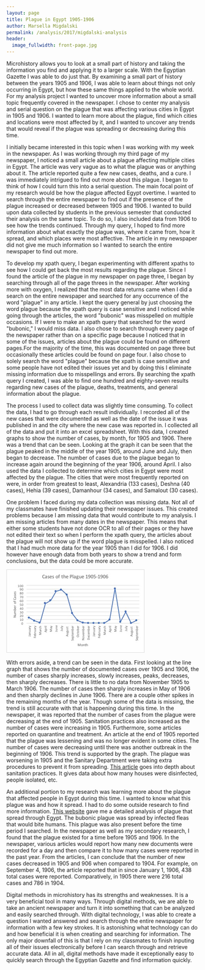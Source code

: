 ```yaml
---
layout: page
title: Plague in Egypt 1905-1906
author: Marsella Migdalski
permalink: /analysis/2017/migdalski-analysis
header:
  image_fullwidth: front-page.jpg
---
```

Microhistory allows you to look at a small part of history and taking the information you find and applying it to a larger scale. With the Egyptian Gazette I was able to do just that. By examining a small part of history between the years 1905 and 1906, I was able to learn about things not only occurring in Egypt, but how these same things applied to the whole world. For my analysis project I wanted to uncover more information about a small topic frequently covered in the newspaper. I chose to center my analysis and serial question on the plague that was affecting various cities in Egypt in 1905 and 1906. I wanted to learn more about the plague, find which cities and locations were most affected by it, and I wanted to uncover any trends that would reveal if the plague was spreading or decreasing during this time.

I initially became interested in this topic when I was working with my week in the newspaper. As I was working through my third page of my newspaper, I noticed a small article about a plague affecting multiple cities in Egypt. The article was very vague as to what the plague was or anything about it. The article reported quite a few new cases, deaths, and a cure. I was immediately intrigued to find out more about this plague. I began to think of how I could turn this into a serial question. The main focal point of my research would be how the plague affected Egypt overtime. I wanted to search through the entire newspaper to find out if the presence of the plague increased or decreased between 1905 and 1906. I wanted to build upon data collected by students in the previous semester that conducted their analysis on the same topic. To do so, I also included data from 1906 to see how the trends continued. Through my query, I hoped to find more information about what exactly the plague was, where it came from, how it spread, and which places were most affective. The article in my newspaper did not give me much information so I wanted to search the entire newspaper to find out more.

To develop my xpath query, I began experimenting with different xpaths to see how I could get back the most results regarding the plague. Since I found the article of the plague in my newspaper on page three, I began by searching through all of the page threes in the newspaper. After working more with oxygen, I realized that the most data returns came when I did a search on the entire newspaper and searched for any occurrence of the word "plague" in any article. I kept the query general by just choosing the word plague because the xpath query is case sensitive and I noticed while going through the articles, the word "bubonic" was misspelled on multiple occasions. If I were to make an xpath query that searched for the word "bubonic," I would miss data. I also chose to search through every page of the newspaper rather than on a specific page because I noticed that in some of the issues, articles about the plague could be found on different pages.For the majority of the time, this was documented on page three but occasionally these articles could be found on page four. I also chose to solely search the word "plague" because the xpath is case sensitive and some people have not edited their issues yet and by doing this I eliminate missing information due to misspellings and errors. By searching the xpath query I created, I was able to find one hundred and eighty-seven results regarding new cases of the plague, deaths, treatments, and general information about the plague. 

The process I used to collect data was slightly time consuming. To collect the data, I had to go through each result individually. I recorded all of the new cases that were documented as well as the date of the issue it was published in and the city where the new case was reported in. I collected all of the data and put it into an excel spreadsheet. With this data, I created graphs to show the number of cases, by month, for 1905 and 1906. There was a trend that can be seen. Looking at the graph it can be seen that the plague peaked in the middle of the year 1905, around June and July, then began to decrease. The number of cases due to the plague began to increase again around the beginning of the year 1906, around April. I also used the data I collected to determine which cities in Egypt were most affected by the plague. The cities that were most frequently reported on were, in order from greatest to least, Alexandria (133 cases), Deshna (40 cases), Hehia (39 cases), Damanhour (34 cases), and Samalout (30 cases).

One problem I faced during my data collection was missing data. Not all of my classmates have finished updating their newspaper issues. This created problems because I am missing data that would contribute to my analysis. I am missing articles from many dates in the newspaper. This means that either some students have not done OCR to all of their pages or they have not edited their text so when I perform the xpath query, the articles about the plague will not show up if the word plague is misspelled. I also noticed that I had much more data for the year 1905 than I did for 1906. I did however have enough data from both years to show a trend and form conclusions, but the data could be more accurate.

![Cases of plague graph](MarsellaMigdalskicases.jpg)

With errors aside, a trend can be seen in the data. First looking at the line graph that shows the number of documented cases over 1905 and 1906, the number of cases sharply increases, slowly increases, peaks, decreases, then sharply decreases. There is little to no data from November 1905 to March 1906. The number of cases then sharply increases in May of 1906 and then sharply declines in June 1906. There are a couple other spikes in the remaining months of the year. Though some of the data is missing, the trend is still accurate with that is happening during this time. In the newspaper, it was reported that the number of cases from the plague were decreasing at the end of 1905. Sanitation practices also increased as the number of cases were increasing in 1905. Furthermore, some articles reported on quarantine and treatment. An article at the end of 1905 reported that the plague was lessening and was no longer evident in some cities. The number of cases were decreasing until there was another outbreak in the beginning of 1906. This trend is supported by the graph. The plague was worsening in 1905 and the Sanitary Department were taking extra procedures to prevent it from spreading. [This article](www.jstor.org/stable/pdf/41455630.pdf) goes into depth about sanitation practices. It gives data about how many houses were disinfected, people isolated, etc.

An additional portion to my research was learning more about the plague that affected people in Egypt during this time. I wanted to know what this plague was and how it spread. I had to do some outside research to find more information. [This website](www.sciencedirect.com/science/article/pii/S2090123213001380) gave me a detailed analysis of plague that spread through Egypt. The bubonic plague was spread by infected fleas that would bite humans. This plague was also present before the time period I searched. In the newspaper as well as my secondary research, I found that the plague existed for a time before 1905 and 1906. In the newspaper, various articles would report how many new documents were recorded for a day and then compare it to how many cases were reported in the past year. From the articles, I can conclude that the number of new cases decreased in 1905 and 906 when compared to 1904. For example, on September 4, 1906, the article reported that in since January 1, 1906, 438 total cases were reported. Comparatively, in 1905 there were 216 total cases and 786 in 1904.

Digital methods in microhistory has its strengths and weaknesses. It is a very beneficial tool in many ways. Through digital methods, we are able to take an ancient newspaper and turn it into something that can be analyzed and easily searched through. With digital technology, I was able to create a question I wanted answered and search through the entire newspaper for information with a few key strokes. It is astonishing what technology can do and how beneficial it is when creating and searching for information. The only major downfall of this is that I rely on my classmates to finish inputing all of their issues electronically before I can search through and retrieve accurate data. All in all, digital methods have made it exceptionally easy to quickly search through the Egyptian Gazette and find information quickly.
